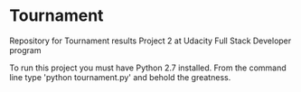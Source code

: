 # Tournament
Repository for Tournament results Project 2 at Udacity Full Stack Developer program

To run this project you must have Python 2.7 installed.  From the command line type 'python tournament.py' and
behold the greatness. 
